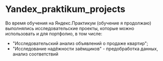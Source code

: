 # Yandex_praktikum_projects
Во время обучения на Яндекс.Практикум (обучение я продолжаю) выполнялись исследовательские проекты, которые можно использовать и для портфолио, в том числе:
- "Исследовательский анализ объявлений о продаже квартир"; 
- "Исследование надёжности заёмщиков" - предобработка данных, анализ соответствий
